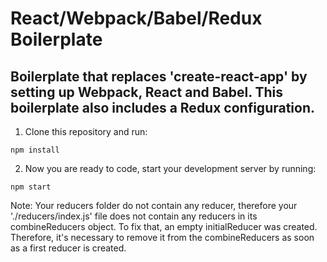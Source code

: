 # React/Webpack/Babel/Redux Boilerplate

## Boilerplate that replaces 'create-react-app' by setting up Webpack, React and Babel. This boilerplate also includes a Redux configuration.

1. Clone this repository and run:

```npm install```

2. Now you are ready to code, start your development server by running:

```npm start```

Note: Your reducers folder do not contain any reducer, therefore your './reducers/index.js' file does not contain any reducers in its combineReducers object. To fix that, an empty initialReducer was created. Therefore, it's necessary to remove it from the combineReducers as soon as a first reducer is created.

